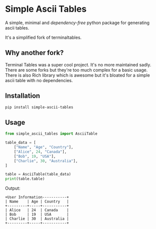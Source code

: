 # Simple Ascii Tables

A simple, minimal and *dependency-free* python package for generating ascii tables.

It's a simplified fork of terminaltables.

## Why another fork?

Terminal Tables was a super cool project. It's no more maintained sadly.
There are some forks but they're too much complex for a basic usage.
There is also Rich library which is awesome but it's bloated for a simple ascii table with no dependencies.


## Installation

```bash
pip install simple-ascii-tables
```

## Usage

```python
from simple_ascii_tables import AsciiTable

table_data = [
    ["Name", "Age", "Country"],
    ["Alice", 24, "Canada"],
    ["Bob", 19, "USA"],
    ["Charlie", 30, "Australia"],
]

table = AsciiTable(table_data)
print(table.table)
```

Output:

```plaintext
+User Information-----------+
| Name    | Age | Country   |
+---------+-----+-----------+
| Alice   | 24  | Canada    |
| Bob     | 19  | USA       |
| Charlie | 30  | Australia |
+---------+-----+-----------+
```

